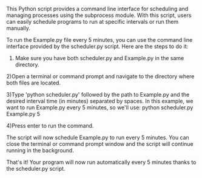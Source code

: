 This Python script provides a command line interface for scheduling and managing processes using the subprocess module. With this script, users can easily schedule programs to run at specific intervals or run them manually.


To run the Example.py file every 5 minutes, you can use the command line interface provided by the scheduler.py script. Here are the steps to do it:

1) Make sure you have both scheduler.py and Example.py in the same directory.

2)Open a terminal or command prompt and navigate to the directory where both files are located.

3)Type 'python scheduler.py' followed by the path to Example.py and the desired interval time (in minutes) separated by spaces. In this example, we want to run Example.py every 5 minutes, so we'll use:
python scheduler.py Example.py 5

4)Press enter to run the command.

The script will now schedule Example.py to run every 5 minutes. You can close the terminal or command prompt window and the script will continue running in the background.

That's it! Your program will now run automatically every 5 minutes thanks to the scheduler.py script.
